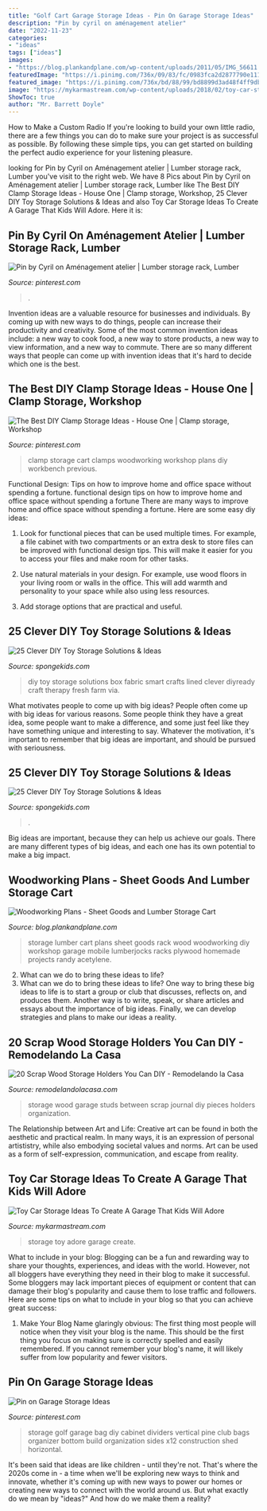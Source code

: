 ```yaml
---
title: "Golf Cart Garage Storage Ideas - Pin On Garage Storage Ideas"
description: "Pin by cyril on aménagement atelier"
date: "2022-11-23"
categories:
- "ideas"
tags: ["ideas"]
images:
- "https://blog.plankandplane.com/wp-content/uploads/2011/05/IMG_56611.jpg"
featuredImage: "https://i.pinimg.com/736x/09/83/fc/0983fca2d2877790e111d0ab7ea44db6.jpg"
featured_image: "https://i.pinimg.com/736x/bd/88/99/bd8899d3ad48f4ff9db9b1efbcd0f323.jpg"
image: "https://mykarmastream.com/wp-content/uploads/2018/02/toy-car-storage-11-.jpg"
ShowToc: true
author: "Mr. Barrett Doyle"
---
```



How to Make a Custom Radio
If you're looking to build your own little radio, there are a few things you can do to make sure your project is as successful as possible. By following these simple tips, you can get started on building the perfect audio experience for your listening pleasure.

	

		
looking for Pin by Cyril on Aménagement atelier | Lumber storage rack, Lumber you've visit to the right web. We have 8 Pics about Pin by Cyril on Aménagement atelier | Lumber storage rack, Lumber like The Best DIY Clamp Storage Ideas - House One | Clamp storage, Workshop, 25 Clever DIY Toy Storage Solutions &amp; Ideas and also Toy Car Storage Ideas To Create A Garage That Kids Will Adore. Here it is:
		
    
## Pin By Cyril On Aménagement Atelier | Lumber Storage Rack, Lumber

<img loading=lazy src="https://i.pinimg.com/736x/09/83/fc/0983fca2d2877790e111d0ab7ea44db6.jpg" onerror="this.onerror=null;this.src='https://tse1.mm.bing.net/th?id=OIP.8HI-OGw6C3J8OXh33wg2uAHaFj&amp;pid=15.1';" alt="Pin by Cyril on Aménagement atelier | Lumber storage rack, Lumber">

_Source: pinterest.com_

>. 

	

Invention ideas are a valuable resource for businesses and individuals. By coming up with new ways to do things, people can increase their productivity and creativity. Some of the most common invention ideas include: a new way to cook food, a new way to store products, a new way to view information, and a new way to commute. There are so many different ways that people can come up with invention ideas that it's hard to decide which one is the best.

    
## The Best DIY Clamp Storage Ideas - House One | Clamp Storage, Workshop

<img loading=lazy src="https://i.pinimg.com/736x/b0/63/de/b063de4b418843bb3fc1ca628e170356.jpg" onerror="this.onerror=null;this.src='https://tse3.mm.bing.net/th?id=OIP.Pzl5vpHQSygvvfvb4T6EcAHaF7&amp;pid=15.1';" alt="The Best DIY Clamp Storage Ideas - House One | Clamp storage, Workshop">

_Source: pinterest.com_

>clamp storage cart clamps woodworking workshop plans diy workbench previous. 

	

Functional Design: Tips on how to improve home and office space without spending a fortune.
functional design tips on how to improve home and office space without spending a fortune
There are many ways to improve home and office space without spending a fortune. Here are some easy diy ideas:

1. Look for functional pieces that can be used multiple times. For example, a file cabinet with two compartments or an extra desk to store files can be improved with functional design tips. This will make it easier for you to access your files and make room for other tasks.

2. Use natural materials in your design. For example, use wood floors in your living room or walls in the office. This will add warmth and personality to your space while also using less resources.

3. Add storage options that are practical and useful.

    
## 25 Clever DIY Toy Storage Solutions &amp; Ideas

<img loading=lazy src="http://spongekids.com/wp-content/uploads/2016/11/toy-storage/1-11-toy-storage-tutorials-ideas.jpg" onerror="this.onerror=null;this.src='https://tse2.mm.bing.net/th?id=OIP.PyCl3ozWkiR9ZjNtmITzIAHaJ8&amp;pid=15.1';" alt="25 Clever DIY Toy Storage Solutions &amp; Ideas">

_Source: spongekids.com_

>diy toy storage solutions box fabric smart crafts lined clever diyready craft therapy fresh farm via. 

	

What motivates people to come up with big ideas?
People often come up with big ideas for various reasons. Some people think they have a great idea, some people want to make a difference, and some just feel like they have something unique and interesting to say. Whatever the motivation, it's important to remember that big ideas are important, and should be pursued with seriousness.

    
## 25 Clever DIY Toy Storage Solutions &amp; Ideas

<img loading=lazy src="https://spongekids.com/wp-content/uploads/2016/11/toy-storage/5-toy-storage-tutorials-ideas.jpg" onerror="this.onerror=null;this.src='https://tse4.mm.bing.net/th?id=OIP.4SIgawnC9g82MdTGAgvy9QHaJ4&amp;pid=15.1';" alt="25 Clever DIY Toy Storage Solutions &amp; Ideas">

_Source: spongekids.com_

>. 

	

Big ideas are important, because they can help us achieve our goals. There are many different types of big ideas, and each one has its own potential to make a big impact. 

    
## Woodworking Plans - Sheet Goods And Lumber Storage Cart

<img loading=lazy src="https://blog.plankandplane.com/wp-content/uploads/2011/05/IMG_56611.jpg" onerror="this.onerror=null;this.src='https://tse4.mm.bing.net/th?id=OIP.D2oVMD_VG2Bx6cYdJ5tVngHaJ4&amp;pid=15.1';" alt="Woodworking Plans - Sheet Goods and Lumber Storage Cart">

_Source: blog.plankandplane.com_

>storage lumber cart plans sheet goods rack wood woodworking diy workshop garage mobile lumberjocks racks plywood homemade projects randy acetylene. 

	

2. What can we do to bring these ideas to life?
2. What can we do to bring these ideas to life? 
One way to bring these big ideas to life is to start a group or club that discusses, reflects on, and produces them. Another way is to write, speak, or share articles and essays about the importance of big ideas. Finally, we can develop strategies and plans to make our ideas a reality.

    
## 20 Scrap Wood Storage Holders You Can DIY - Remodelando La Casa

<img loading=lazy src="https://2.bp.blogspot.com/-567tscYXl1g/VtCqexxaCzI/AAAAAAAAYm4/sh_iI1YbWOY/s1600/In%2Bbetween%2BStuds%2Bstorage%2Bfrom%2BGarage%2BJournal.jpg" onerror="this.onerror=null;this.src='https://tse1.mm.bing.net/th?id=OIP._dkQvuPN62jp6ueZQ6IvGgHaJ6&amp;pid=15.1';" alt="20 Scrap Wood Storage Holders You Can DIY - Remodelando la Casa">

_Source: remodelandolacasa.com_

>storage wood garage studs between scrap journal diy pieces holders organization. 

	

The Relationship between Art and Life:
Creative art can be found in both the aesthetic and practical realm. In many ways, it is an expression of personal artististry, while also embodying societal values and norms. Art can be used as a form of self-expression, communication, and escape from reality.

    
## Toy Car Storage Ideas To Create A Garage That Kids Will Adore

<img loading=lazy src="https://mykarmastream.com/wp-content/uploads/2018/02/toy-car-storage-11-.jpg" onerror="this.onerror=null;this.src='https://tse4.mm.bing.net/th?id=OIP.C8jHUrACzw9u25ueivmjtQHaKa&amp;pid=15.1';" alt="Toy Car Storage Ideas To Create A Garage That Kids Will Adore">

_Source: mykarmastream.com_

>storage toy adore garage create. 

	

What to include in your blog:
Blogging can be a fun and rewarding way to share your thoughts, experiences, and ideas with the world. However, not all bloggers have everything they need in their blog to make it successful. Some bloggers may lack important pieces of equipment or content that can damage their blog's popularity and cause them to lose traffic and followers. Here are some tips on what to include in your blog so that you can achieve great success:
1. Make Your Blog Name glaringly obvious: The first thing most people will notice when they visit your blog is the name. This should be the first thing you focus on making sure is correctly spelled and easily remembered. If you cannot remember your blog's name, it will likely suffer from low popularity and fewer visitors.


    
## Pin On Garage Storage Ideas

<img loading=lazy src="https://i.pinimg.com/736x/bd/88/99/bd8899d3ad48f4ff9db9b1efbcd0f323.jpg" onerror="this.onerror=null;this.src='https://tse1.mm.bing.net/th?id=OIP.2IUkvs-S7hHqAT37wyX5cgHaJ3&amp;pid=15.1';" alt="Pin on Garage Storage Ideas">

_Source: pinterest.com_

>storage golf garage bag diy cabinet dividers vertical pine club bags organizer bottom build organization sides x12 construction shed horizontal. 

	

It's been said that ideas are like children - until they're not. That's where the 2020s come in - a time when we'll be exploring new ways to think and innovate, whether it's coming up with new ways to power our homes or creating new ways to connect with the world around us. But what exactly do we mean by "ideas?" And how do we make them a reality?

